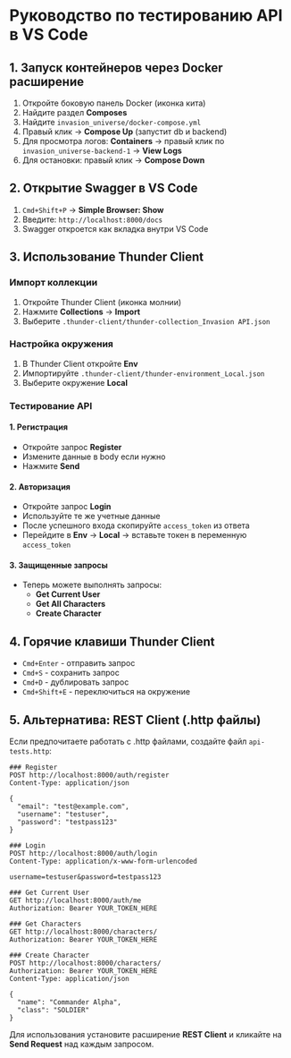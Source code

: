 # Руководство по тестированию API в VS Code

## 1. Запуск контейнеров через Docker расширение

1. Откройте боковую панель Docker (иконка кита)
2. Найдите раздел **Composes**
3. Найдите `invasion_universe/docker-compose.yml`
4. Правый клик → **Compose Up** (запустит db и backend)
5. Для просмотра логов: **Containers** → правый клик по `invasion_universe-backend-1` → **View Logs**
6. Для остановки: правый клик → **Compose Down**

## 2. Открытие Swagger в VS Code

1. `Cmd+Shift+P` → **Simple Browser: Show**
2. Введите: `http://localhost:8000/docs`
3. Swagger откроется как вкладка внутри VS Code

## 3. Использование Thunder Client

### Импорт коллекции
1. Откройте Thunder Client (иконка молнии)
2. Нажмите **Collections** → **Import**
3. Выберите `.thunder-client/thunder-collection_Invasion API.json`

### Настройка окружения
1. В Thunder Client откройте **Env**
2. Импортируйте `.thunder-client/thunder-environment_Local.json`
3. Выберите окружение **Local**

### Тестирование API

#### 1. Регистрация
- Откройте запрос **Register**
- Измените данные в body если нужно
- Нажмите **Send**

#### 2. Авторизация
- Откройте запрос **Login**
- Используйте те же учетные данные
- После успешного входа скопируйте `access_token` из ответа
- Перейдите в **Env** → **Local** → вставьте токен в переменную `access_token`

#### 3. Защищенные запросы
- Теперь можете выполнять запросы:
  - **Get Current User**
  - **Get All Characters**
  - **Create Character**

## 4. Горячие клавиши Thunder Client

- `Cmd+Enter` - отправить запрос
- `Cmd+S` - сохранить запрос
- `Cmd+D` - дублировать запрос
- `Cmd+Shift+E` - переключиться на окружение

## 5. Альтернатива: REST Client (.http файлы)

Если предпочитаете работать с .http файлами, создайте файл `api-tests.http`:

```http
### Register
POST http://localhost:8000/auth/register
Content-Type: application/json

{
  "email": "test@example.com",
  "username": "testuser",
  "password": "testpass123"
}

### Login
POST http://localhost:8000/auth/login
Content-Type: application/x-www-form-urlencoded

username=testuser&password=testpass123

### Get Current User
GET http://localhost:8000/auth/me
Authorization: Bearer YOUR_TOKEN_HERE

### Get Characters
GET http://localhost:8000/characters/
Authorization: Bearer YOUR_TOKEN_HERE

### Create Character
POST http://localhost:8000/characters/
Authorization: Bearer YOUR_TOKEN_HERE
Content-Type: application/json

{
  "name": "Commander Alpha",
  "class": "SOLDIER"
}
```

Для использования установите расширение **REST Client** и кликайте на **Send Request** над каждым запросом.